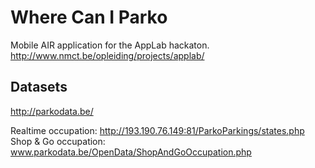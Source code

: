 Where Can I Parko
=================

Mobile AIR application for the AppLab hackaton.
http://www.nmct.be/opleiding/projects/applab/


Datasets
--------

http://parkodata.be/

Realtime occupation: http://193.190.76.149:81/ParkoParkings/states.php
Shop & Go occupation: www.parkodata.be/OpenData/ShopAndGoOccupation.php
